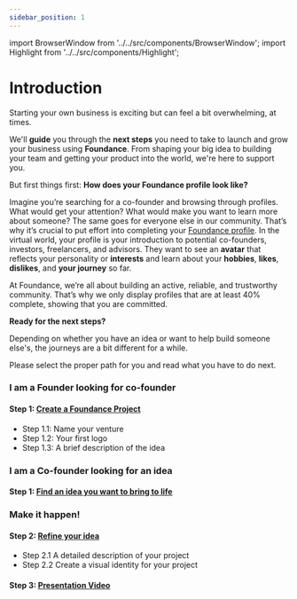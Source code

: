```yaml
---
sidebar_position: 1
---
```


import BrowserWindow from '../../src/components/BrowserWindow';
import Highlight from '../../src/components/Highlight';

# Introduction

Starting your own business is exciting but can feel a bit overwhelming, at times. 

We'll **guide** you through the **next steps** you need to take to launch and grow your business using **Foundance**. From shaping your big idea to building your team and getting your product into the world, we're here to support you.

But first things first: **How does your Foundance profile look like?** 

Imagine you’re searching for a co-founder and browsing through profiles. What would get your attention? What would make you want to learn more about someone? The same goes for everyone else in our community. That’s why it’s crucial to put effort into completing your [Foundance profile](../your-profile.md). In the virtual world, your profile is your introduction to potential co-founders, investors, freelancers, and advisors. They want to see an **avatar** that reflects your personality or **interests** and learn about your **hobbies**, **likes**, **dislikes**, and **your journey** so far.

At Foundance, we’re all about building an active, reliable, and trustworthy community. That’s why we only display profiles that are at least 40% complete, showing that you are committed.

**Ready for the next steps?** 

Depending on whether you have an idea or want to help build someone else's, the journeys are a bit different for a while. 

Please select the proper path for you and read what you have to do next.

### I am a Founder looking for co-founder
#### Step 1: [Create a Foundance Project](../founders-journey/find-a-cofounder/idea.md)
- Step 1.1: Name your venture
- Step 1.2: Your first logo
- Step 1.3: A brief description of the idea

### I am a Co-founder looking for an idea
#### Step 1: [Find an idea you want to bring to life](../founders-journey/find-a-venture/idea.md)

### Make it happen!
#### Step 2: [Refine your idea](../founders-journey/make-it-happen/idea.md)
- Step 2.1 A detailed description of your project
- Step 2.2 Create a visual identity for your project

#### Step 3: [Presentation Video](../founders-journey/make-it-happen/video.md)
